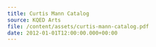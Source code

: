 ```yaml
---
title: Curtis Mann Catalog
source: KQED Arts
file: /content/assets/curtis-mann-catalog.pdf
date: 2012-01-01T12:00:00.000+00:00
---
```

